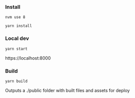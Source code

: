 ###  Install
```
nvm use 8

yarn install
```

###  Local dev
```
yarn start
```
https://localhost:8000

###  Build
```
yarn build
```
Outputs a ./public folder with built files and assets for deploy